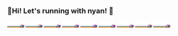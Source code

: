 ### 👋Hi! Let's running with nyan! 👋
<img alt="😽" src="neon-cat-cat.gif" style="width: 3em;vertical-align:top;"><img alt="😽" src="neon-cat-cat.gif" style="width: 3em;vertical-align:top;"><img alt="😽" src="neon-cat-cat.gif" style="width: 3em;vertical-align:top;"><img alt="😽" src="neon-cat-cat.gif" style="width: 3em;vertical-align:top;"><img alt="😽" src="neon-cat-cat.gif" style="width: 3em;vertical-align:top;"><img alt="😽" src="neon-cat-cat.gif" style="width: 3em;vertical-align:top;"><img alt="😽" src="neon-cat-cat.gif" style="width: 3em;vertical-align:top;"><img alt="😽" src="neon-cat-cat.gif" style="width: 3em;vertical-align:top;"><img alt="😽" src="neon-cat-cat.gif" style="width: 3em;vertical-align:top;">


